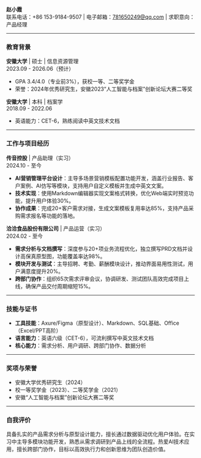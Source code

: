 **赵小霞**  
联系电话：+86 153-9184-9507 | 电子邮箱：781650249@qq.com | 求职意向：产品经理

---

### **教育背景**  
**安徽大学** | 硕士 | 信息资源管理  
2023.09 - 2026.06（预计）  
- GPA 3.4/4.0（专业前3%），获校一等、二等奖学金  
- 荣誉：2024年优秀研究生，安徽2023“人工智能与档案”创新论坛大赛二等奖

**安徽大学** | 本科 | 档案学  
2018.09 - 2022.06  
- 英语能力：CET-6，熟练阅读中英文技术文档  

---

### **工作与项目经历**  
**传音控股** | 产品助理（实习）  
2024.10 - 至今  
- **AI营销管理平台设计**：主导多场景营销模板配置功能开发，涵盖行业报告、客户案例、AI仿写等模块，支持用户自定义模板并生成中英文文案。  
- **技术实现**：使用Markdown编辑器实现文案格式转换，优化Web端实时预览功能，提升用户体验30%。  
- **协作成果**：完成20+客户需求对接，生成文案模板复用率达85%，支持产品采购需求报名等功能的落地。  

**洽洽食品股份有限公司** | 产品运营（实习）  
2024.02 - 至今  
- **需求分析与文档撰写**：深度参与20+项业务流程优化，独立撰写PRD文档并设计高保真原型图，功能覆盖率达98%。  
- **模块开发与测试**：主导招聘、考勤、薪酬模块设计，推动界面易用性测试，用户满意度提升20%。  
- **跨部门协作**：组织65次需求评审会议，协调研发、测试团队高效完成项目上线，确保产品交付周期缩短15%。  

---

### **技能与证书**  
- **工具技能**：Axure/Figma（原型设计）、Markdown、SQL基础、Office（Excel/PPT高阶）  
- **语言能力**：英语六级（CET-6），可流利撰写中英文技术文档  
- **核心能力**：需求分析、用户调研、跨部门协作、数据分析  

---

### **奖项与荣誉**  
- 安徽大学优秀研究生（2024）  
- 校一等奖学金（2023）、二等奖学金（2021）  
- 安徽“人工智能与档案”创新论坛大赛二等奖

---

### **自我评价**  
具备扎实的产品需求分析与原型设计能力，擅长通过数据驱动优化用户体验。在实习中主导多模块功能开发，熟悉从需求调研到产品上线的全流程。热爱AI技术应用，擅长跨部门协作，目标以高效执行力和创新思维为团队创造价值。  

